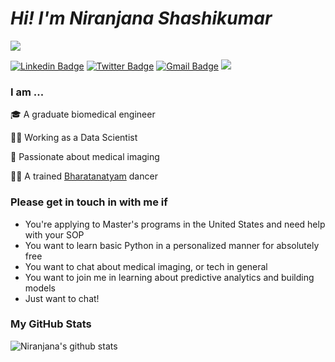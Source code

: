 # _Hi! I'm Niranjana Shashikumar_
<img src=https://media.giphy.com/media/2ldzV2JXHN7G9Nl5iB/giphy.gif>

[![Linkedin Badge](https://img.shields.io/badge/-Niranjana%20Shashikumar-blue?style=social&logo=Linkedin&logoColor=blue&link=https://www.linkedin.com/in/niranjanashashikumar/)](https://www.linkedin.com/in/niranjanashashikumar/) [![Twitter Badge](http://img.shields.io/badge/-@biomenon-1ca0f1?style=social&logo=twitter&logoColor=blue&link=https://twitter.com/biomenon)](https://twitter.com/biomenon) [![Gmail Badge](https://img.shields.io/badge/-ninjusmenon46-c14438?style=social&logo=Gmail&logoColor=red&link=mailto:ninjusmenon46@gmail.com)](mailto:ninjusmenon46@gmail.com) ![](https://komarev.com/ghpvc/?username=NinjMenon)

### I am ...
🎓 A graduate biomedical engineer 

👩‍💻 Working as a Data Scientist  

:muscle: Passionate about medical imaging 

💃🏽 A trained [Bharatanatyam](https://en.wikipedia.org/wiki/Bharatanatyam#:~:text=Bharatanatyam%20is%20the%20oldest%20classical,dance%20existing%20in%20Tamil%20Nadu) dancer 


### Please get in touch in with me if 
  * You're applying to Master's programs in the United States and need help with your SOP 
  * You want to learn basic Python in a personalized manner for absolutely free 
  * You want to chat about medical imaging, or tech in general
  * You want to join me in learning about predictive analytics and building models 
  * Just want to chat! 


### My GitHub Stats

![Niranjana's github stats](https://github-readme-stats.vercel.app/api?username=NinjMenon&count_private=true&show_icons=true&theme=vision-friendly-dark)
